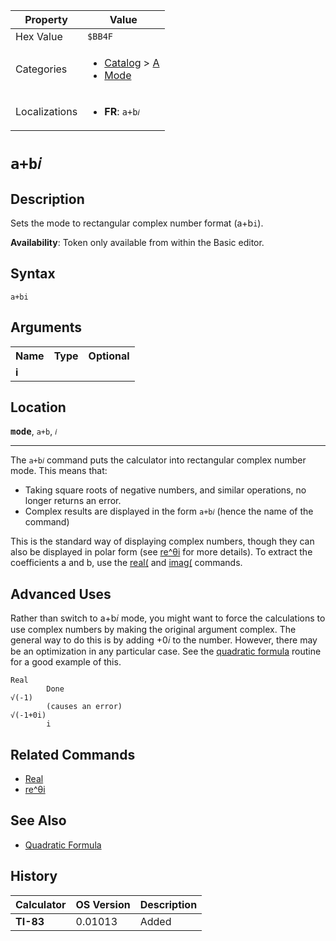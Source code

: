 | Property      | Value |
|---------------|-------|
| Hex Value     | `$BB4F`|
| Categories    | <ul><li>[Catalog](<../categories/Catalog.md>) > [A](<../categories/Catalog.md#A>)</li><li>[Mode](<../categories/Mode.md>)</li></ul> |
| Localizations | <ul><li><b>FR</b>: `a+b𝑖`</li></ul> |

# `a+b𝑖`

## Description
Sets the mode to rectangular complex number format (a+b`i`).


<b>Availability</b>: Token only available from within the Basic editor.

## Syntax
`a+bi`

## Arguments
<table>
<tr><th>Name</th><th>Type</th><th>Optional</th></tr>

<tr><td><b>i</b></td><td></td><td></td></tr>

</table>

## Location
<tt><kbd><b>mode</b></kbd></tt>, `a+b`, `𝑖`
<hr>

The `a+b𝑖` command puts the calculator into rectangular complex number mode. This means that:

*   Taking square roots of negative numbers, and similar operations, no longer returns an error.
*   Complex results are displayed in the form `a+b𝑖` (hence the name of the command)

This is the standard way of displaying complex numbers, though they can also be displayed in polar form (see [re^θi](/re-thetai) for more details). To extract the coefficients a and b, use the [real(](/real-func) and [imag(](/imag) commands.

## Advanced Uses

Rather than switch to a+b𝑖 mode, you might want to force the calculations to use complex numbers by making the original argument complex. The general way to do this is by adding +0𝑖 to the number. However, there may be an optimization in any particular case. See the [quadratic formula](/quadratic-formula) routine for a good example of this.

```ti-basic
Real
        Done
√(-1)    
        (causes an error)
√(-1+0i)        
        i
```

## Related Commands

*   [Real](/real-mode)
*   [re^θi](/re-thetai)

## See Also

*   [Quadratic Formula](/quadratic-formula)

## History
| Calculator | OS Version | Description |
|------------|------------|-------------|
| <b>TI-83</b> | 0.01013 | Added |


